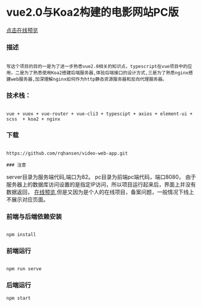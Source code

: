 
# vue2.0与Koa2构建的电影网站PC版

[点击在线预览](https://www.wanxunm.com)

### 描述
```

写这个项目的目的一是为了进一步熟悉vue2.0相关的知识点，typescript在vue项目中的应用，二是为了熟悉使用Koa2搭建后端服务器,体验后端接口的设计方式,三是为了熟悉nginx搭建web服务器,加深理解nginx如何作为http静态资源服务器和反向代理服务器。
```

###  技术栈： 
```

vue + vuex + vue-router + vue-cli3 + typescipt + axios + element-ui + scss  + koa2 + nginx 
``` 

###  下载
```

https://github.com/rqhansen/video-web-app.git

### 注意
```

server目录为服务端代码,端口为82。 pc目录为前端pc端代码，端口8080，
由于服务器上的数据库访问设置的是指定IP访问，所以项目运行起来后，界面上并没有数据返回，
[在线预览](https://www.wanxunm.com),但是又因为是个人的在线项目，备案问题，一般情况下线上不展示对应页面。


### 前端与后端依赖安装
```

npm install
```

### 前端运行
```

npm run serve
```

### 后端运行
```
npm start
```

